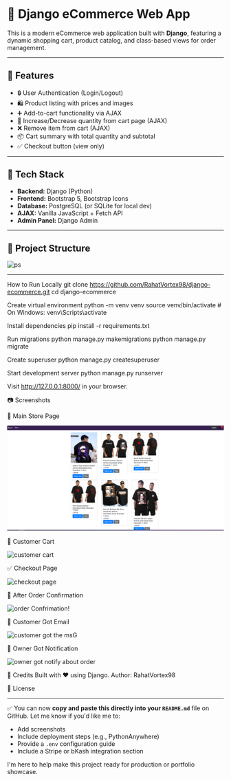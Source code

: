 

# 🛒 Django eCommerce Web App

This is a modern eCommerce web application built with **Django**, featuring a dynamic shopping cart, product catalog, and class-based views for order management.

---

## 🚀 Features

- 🔒 User Authentication (Login/Logout)
- 🛍️ Product listing with prices and images
- ➕ Add-to-cart functionality via AJAX
- 🔄 Increase/Decrease quantity from cart page (AJAX)
- ❌ Remove item from cart (AJAX)
- 📦 Cart summary with total quantity and subtotal
- ✅ Checkout button (view only)

---

## 🧠 Tech Stack

- **Backend:** Django (Python)
- **Frontend:** Bootstrap 5, Bootstrap Icons
- **Database:** PostgreSQL (or SQLite for local dev)
- **AJAX:** Vanilla JavaScript + Fetch API
- **Admin Panel:** Django Admin

---

## 📁 Project Structure


![ps](https://github.com/user-attachments/assets/2eae8716-f12b-469f-bced-044bcc710989)


---



How to Run Locally
git clone https://github.com/RahatVortex98/django-ecommerce.git
cd django-ecommerce

Create virtual environment
python -m venv venv
source venv/bin/activate  # On Windows: venv\Scripts\activate

Install dependencies
pip install -r requirements.txt

Run migrations
python manage.py makemigrations
python manage.py migrate

Create superuser
python manage.py createsuperuser

Start development server
python manage.py runserver

Visit http://127.0.0.1:8000/ in your browser.


📷 Screenshots

🏬 Main Store Page

![image alt](https://github.com/RahatVortex98/Ecom/blob/d8d5a93810a1074c8fa59cccc4b93bed62133f89/store!.PNG)




🛒 Customer Cart

![customer cart](https://github.com/user-attachments/assets/af55a4e3-9e6c-4a21-92eb-be14d7f0346b)


✅ Checkout Page

![checkout page](https://github.com/user-attachments/assets/3fd33aa2-d601-4fc4-b8e1-ec2657e8e539)


📧 After Order Confirmation

![order Confrimation!](https://github.com/user-attachments/assets/55ba01a6-97a9-4c73-afe2-c09eff2ea4ba)



📩 Customer Got Email

![customer got the msG](https://github.com/user-attachments/assets/5aecdde7-260b-457c-98ed-302afabacbe5)



🧾 Owner Got Notification

![owner got notify about order](https://github.com/user-attachments/assets/7d3a84f9-7488-4437-8e99-187a3cbe1b40)




🙌 Credits
Built with ❤️ using Django.
Author: RahatVortex98



📄 License

---

✅ You can now **copy and paste this directly into your `README.md`** file on GitHub. Let me know if you'd like me to:

- Add screenshots
- Include deployment steps (e.g., PythonAnywhere)
- Provide a `.env` configuration guide
- Include a Stripe or bKash integration section

I'm here to help make this project ready for production or portfolio showcase.




